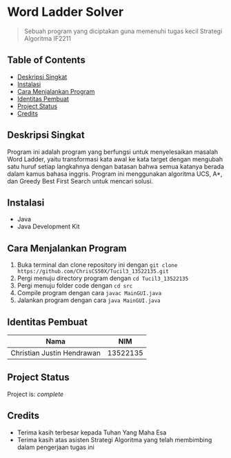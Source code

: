 # Word Ladder Solver 
> Sebuah program yang diciptakan guna memenuhi tugas kecil Strategi Algoritma IF2211

## Table of Contents
* [Deskripsi Singkat](#Deskripsi-Singkat)
* [Instalasi](#Instalasi)
* [Cara Menjalankan Program](#Cara-Menjalankan-Program)
* [Identitas Pembuat](#Identitas-Pembuat)
* [Project Status](#Project-Status)
* [Credits](#Credits)


## Deskripsi Singkat
Program ini adalah program yang berfungsi untuk menyelesaikan masalah Word Ladder, yaitu transformasi kata awal ke kata target dengan mengubah satu huruf setiap langkahnya dengan batasan bahwa semua katanya berada dalam kamus bahasa inggris.  Program ini menggunakan algoritma UCS, A*, dan Greedy Best First Search untuk mencari solusi.

## Instalasi
- Java
- Java Development Kit

## Cara Menjalankan Program
1. Buka terminal dan clone repository ini dengan `git clone https://github.com/ChrisCS50X/Tucil3_13522135.git`
2. Pergi menuju directory program dengan `cd Tucil3_13522135`
3. Pergi menuju folder code dengan `cd src`
4. Compile program dengan cara `javac MainGUI.java`
5. Jalankan program dengan cara `java MainGUI.java`

## Identitas Pembuat
| Nama | NIM |
|---|---|
| Christian Justin Hendrawan | 13522135 |

## Project Status
Project is: _complete_

## Credits
- Terima kasih terbesar kepada Tuhan Yang Maha Esa
- Terima kasih atas asisten Strategi Algoritma yang telah membimbing dalam pengerjaan tugas ini
